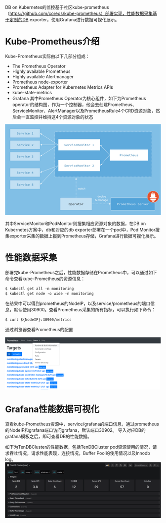 DB on Kubernetes的监控基于社区kube-prometheus（https://github.com/coreos/kube-prometheus）部署实现，性能数据采集基于定制的DB exporter，使用Grafana进行数据可视化展示。

# Kube-Prometheus介绍
Kube-Prometheus实际由以下几部分组成：
* The Prometheus Operator
* Highly available Prometheus
* Highly available Alertmanager
* Prometheus node-exporter
* Prometheus Adapter for Kubernetes Metrics APIs
* kube-state-metrics
* Grafana
其中Prometheus Operator为核心组件，如下为Prometheus operator的结构图，作为一个控制器，他会去创建Prometheus、ServiceMonitor、AlertManager以及PrometheusRule4个CRD资源对象，然后会一直监控并维持这4个资源对象的状态

![pic](../pic/kube-prometheus-arch.png)

其中ServiceMonitor和PodMonitor则搜集相应资源对象的数据，在DB on Kubernetes方案中，db和对应的db exporter部署在一个pod中，Pod Monitor搜集exporter采集的数据上报到Prometheus存储，Grafana进行数据可视化展示。

# 性能数据采集
部署完kube-Prometheus之后，性能数据存储在Prometheus中，可以通过如下命令查看kube-Prometheus的资源信息：
```
$ kubectl get all -n monitoring
$ kubectl get node -o wide -n monitoring
```
在结果中可以得到prometheus的NodeIP，以及service/prometheus的端口信息，默认使用30900。查看Prometheus采集的所有指标，可以执行如下命令：
```
$ curl ${NodeIP}:30900/metrics
```
通过浏览器查看Prometheus的配置

![pic](../pic/kube-prometheus-targets.png)

# Grafana性能数据可视化
查看kube-Prometheus资源中，service/grafana的端口信息，通过prometheus的NodeIP和grafana端口访问grafana，默认端口30902。
导入对应DB的grafana模板之后，即可查看DB的性能数据。

如下为TenDBCluster的性能数据，包括TenDBCluster pod资源使用的情况，请求吞吐情况，请求性能表现，连接情况，Buffer Pool的使用情况以及Innodb log。
![pic](../pic/kube-grafana-tendbcluster.png)

